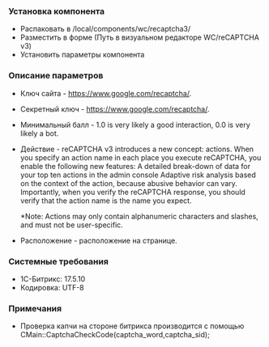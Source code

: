 ### Установка компонента
* Распаковать в /local/components/wc/recaptcha3/
* Разместить в форме (Путь в визуальном редакторе WC/reCAPTCHA v3)
* Установить параметры компонента

###  Описание параметров
* Ключ сайта - https://www.google.com/recaptcha/.
* Секретный ключ - https://www.google.com/recaptcha/.
* Минимальный балл - 1.0 is very likely a good interaction, 0.0 is very likely a bot.
* Действие - reCAPTCHA v3 introduces a new concept: actions. When you specify an action name in each place you execute reCAPTCHA, you enable the following new features:
A detailed break-down of data for your top ten actions in the admin console
Adaptive risk analysis based on the context of the action, because abusive behavior can vary.
Importantly, when you verify the reCAPTCHA response, you should verify that the action name is the name you expect.

    *Note: Actions may only contain alphanumeric characters and slashes, and must not be user-specific.
* Расположение - расположение на странице.

### Системные требования
* 1C-Битрикс: 17.5.10
* Кодировка: UTF-8

### Примечания
* Проверка капчи на стороне битрикса производится с помощью CMain::CaptchaCheckCode(captcha_word,captcha_sid);
